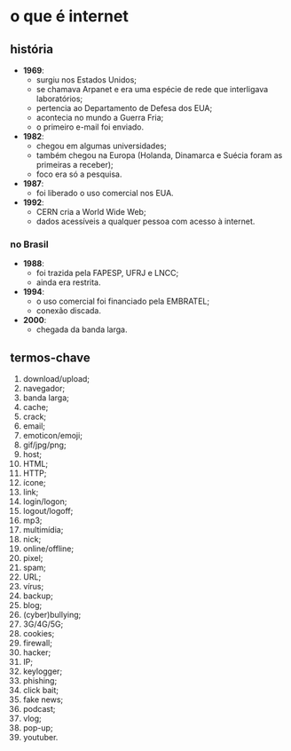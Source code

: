 # o que é internet
## história
- **1969**:
    - surgiu nos Estados Unidos;
    - se chamava Arpanet e era uma espécie de rede que interligava laboratórios;
    - pertencia ao Departamento de Defesa dos EUA;
    - acontecia no mundo a Guerra Fria;
    - o primeiro e-mail foi enviado.
- **1982**:
    - chegou em algumas universidades;
    - também chegou na Europa (Holanda, Dinamarca e Suécia foram as primeiras a receber);
    - foco era só a pesquisa.
- **1987**:
    - foi liberado o uso comercial nos EUA.
- **1992**:
    - CERN cria a World Wide Web;
    - dados acessíveis a qualquer pessoa com acesso à internet.
### no Brasil
- **1988**:
    - foi trazida pela FAPESP, UFRJ e LNCC;
    - ainda era restrita.
- **1994**:
    - o uso comercial foi financiado pela EMBRATEL;
    - conexão discada.
- **2000**:
    - chegada da banda larga.
## termos-chave
1. download/upload;
2. navegador;
3. banda larga;
4. cache;
5. crack;
6. email;
7. emoticon/emoji;
8. gif/jpg/png;
9. host;
10. HTML;
11. HTTP;
12. ícone;
13. link;
14. login/logon;
15. logout/logoff;
16. mp3;
17. multimídia;
18. nick;
19. online/offline;
20. pixel;
21. spam;
22. URL;
23. vírus;
24. backup;
25. blog;
26. (cyber)bullying;
27. 3G/4G/5G;
28. cookies;
29. firewall;
30. hacker;
31. IP;
32. keylogger;
33. phishing;
34. click bait;
35. fake news;
36. podcast;
37. vlog;
38. pop-up;
39. youtuber.